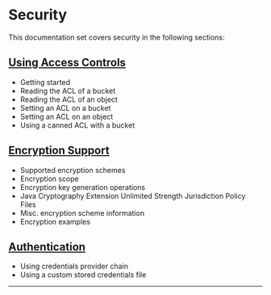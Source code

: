 # Security

This documentation set covers security in the following sections:

## [Using Access Controls](AccessControls.md)   
* Getting started
* Reading the ACL of a bucket
* Reading the ACL of an object
* Setting an ACL on a bucket
* Setting an ACL on an object
* Using a canned ACL with a bucket


## [Encryption Support](EncryptionSupport.md)   
* Supported encryption schemes
* Encryption scope
* Encryption key generation operations
* Java Cryptography Extension Unlimited Strength Jurisdiction Policy Files
* Misc. encryption scheme information
* Encryption examples


## [Authentication](Authentication.md)   
* Using credentials provider chain
* Using a custom stored credentials file



------------

[//]: #  (Copyright 2018 The MathWorks, Inc.)
